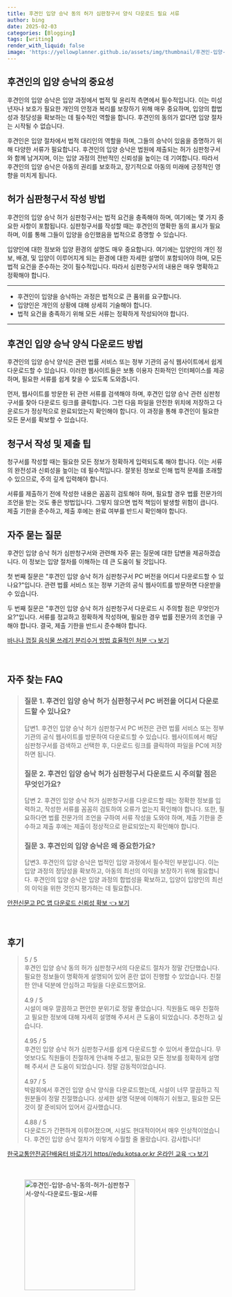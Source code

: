 ```yaml
---
title: 후견인 입양 승낙 동의 허가 심판청구서 양식 다운로드 필요 서류
author: bing
date: 2025-02-03
categories: [Blogging]
tags: [writing]
render_with_liquid: false
image: 'https://yellowplanner.github.io/assets/img/thumbnail/후견인-입양-승낙-동의-허가-심판청구서-양식-다운로드-필요-서류.webp'
---
```



<h2 id='후견인의 입양 승낙의 중요성'>후견인의 입양 승낙의 중요성</h2>

<p>후견인의 입양 승낙은 입양 과정에서 법적 및 윤리적 측면에서 필수적입니다. 이는 미성년자나 보호가 필요한 개인의 안정과 복리를 보장하기 위해 매우 중요하며, 입양의 합법성과 정당성을 확보하는 데 필수적인 역할을 합니다. 후견인의 동의가 없다면 입양 절차는 시작될 수 없습니다. </p>

<p>후견인은 입양 절차에서 법적 대리인의 역할을 하며, 그들의 승낙이 있음을 증명하기 위해 다양한 서류가 필요합니다. 후견인의 입양 승낙은 법원에 제출되는 허가 심판청구서와 함께 남겨지며, 이는 입양 과정의 전반적인 신뢰성을 높이는 데 기여합니다. 따라서 후견인의 입양 승낙은 아동의 권리를 보호하고, 장기적으로 아동의 미래에 긍정적인 영향을 미치게 됩니다.</p>

<h2 id='허가 심판청구서 작성 방법'>허가 심판청구서 작성 방법</h2>

<p>후견인의 입양 승낙 허가 심판청구서는 법적 요건을 충족해야 하며, 여기에는 몇 가지 중요한 사항이 포함됩니다. 심판청구서를 작성할 때는 후견인의 명확한 동의 표시가 필요하며, 이를 통해 그들이 입양을 승인했음을 법적으로 증명할 수 있습니다.</p>

<p>입양인에 대한 정보와 입양 환경의 설명도 매우 중요합니다. 여기에는 입양인의 개인 정보, 배경, 및 입양이 이루어지게 되는 환경에 대한 자세한 설명이 포함되어야 하며, 모든 법적 요건을 준수하는 것이 필수적입니다. 따라서 심판청구서의 내용은 매우 명확하고 정확해야 합니다.</p>

<hr />

<ul>
    <li>후견인이 입양을 승낙하는 과정은 법적으로 큰 품위를 요구합니다.</li>
    <li>입양인은 개인의 상황에 대해 상세히 기술해야 합니다.</li>
    <li>법적 요건을 충족하기 위해 모든 서류는 정확하게 작성되어야 합니다.</li>
</ul>

<hr />

<h2 id='후견인 입양 승낙 양식 다운로드 방법'>후견인 입양 승낙 양식 다운로드 방법</h2>

<p>후견인의 입양 승낙 양식은 관련 법률 서비스 또는 정부 기관의 공식 웹사이트에서 쉽게 다운로드할 수 있습니다. 이러한 웹사이트들은 보통 이용자 친화적인 인터페이스를 제공하며, 필요한 서류를 쉽게 찾을 수 있도록 도와줍니다.</p>

<p>먼저, 웹사이트를 방문한 뒤 관련 서류를 검색해야 하며, 후견인 입양 승낙 관련 심판청구서를 찾아 다운로드 링크를 클릭합니다. 그런 다음 파일을 안전한 위치에 저장하고 다운로드가 정상적으로 완료되었는지 확인해야 합니다. 이 과정을 통해 후견인이 필요한 모든 문서를 확보할 수 있습니다.</p>

<h2 id='청구서 작성 및 제출 팁'>청구서 작성 및 제출 팁</h2>

<p>청구서를 작성할 때는 필요한 모든 정보가 정확하게 입력되도록 해야 합니다. 이는 서류의 완전성과 신뢰성을 높이는 데 필수적입니다. 잘못된 정보로 인해 법적 문제를 초래할 수 있으므로, 주의 깊게 입력해야 합니다.</p>

<p>서류를 제출하기 전에 작성한 내용은 꼼꼼히 검토해야 하며, 필요할 경우 법률 전문가의 조언을 받는 것도 좋은 방법입니다. 그렇지 않으면 법적 책임이 발생할 위험이 큽니다. 제출 기한을 준수하고, 제출 후에는 완료 여부를 반드시 확인해야 합니다.</p>

<h2 id='자주 묻는 질문'>자주 묻는 질문</h2>

<p>후견인 입양 승낙 허가 심판청구서와 관련해 자주 묻는 질문에 대한 답변을 제공하겠습니다. 이 정보는 입양 절차를 이해하는 데 큰 도움이 될 것입니다.</p>

<p>첫 번째 질문은 "후견인 입양 승낙 허가 심판청구서 PC 버전을 어디서 다운로드할 수 있나요?"입니다. 관련 법률 서비스 또는 정부 기관의 공식 웹사이트를 방문하면 다운받을 수 있습니다.</p>

<p>두 번째 질문은 "후견인 입양 승낙 허가 심판청구서 다운로드 시 주의할 점은 무엇인가요?"입니다. 서류를 정교하고 정확하게 작성하며, 필요한 경우 법률 전문가의 조언을 구해야 합니다. 결국, 제출 기한을 반드시 준수해야 합니다.</p>


<p><a class="click-button" title="바나나 껍질 음식물 쓰레기 분리수거 방법 효율적인 처분" href="https://yellowplanner.github.io/posts/%EB%B0%94%EB%82%98%EB%82%98-%EA%BB%8D%EC%A7%88-%EC%9D%8C%EC%8B%9D%EB%AC%BC-%EC%93%B0%EB%A0%88%EA%B8%B0-%EB%B6%84%EB%A6%AC%EC%88%98%EA%B1%B0-%EB%B0%A9%EB%B2%95-%ED%9A%A8%EC%9C%A8%EC%A0%81%EC%9D%B8-%EC%B2%98%EB%B6%84/" rel="dofollow">바나나 껍질 음식물 쓰레기 분리수거 방법 효율적인 처분 👈 보기</a></p><br>
<h2 id='자주_찾는_FAQ'>자주 찾는 FAQ</h2>
<div itemscope="" itemtype="https://schema.org/FAQPage"> 
<blockquote> 
<div itemscope="" itemprop="mainEntity" itemtype="https://schema.org/Question"> 
<h3 itemprop="name">질문 1. 후견인 입양 승낙 허가 심판청구서 PC 버전을 어디서 다운로드할 수 있나요?</h3> 
<div itemscope="" itemprop="acceptedAnswer" itemtype="https://schema.org/Answer"> 
<span itemprop="text"> 
<p>답변1. 후견인 입양 승낙 허가 심판청구서 PC 버전은 관련 법률 서비스 또는 정부 기관의 공식 웹사이트를 방문하여 다운로드할 수 있습니다. 웹사이트에서 해당 심판청구서를 검색하고 선택한 후, 다운로드 링크를 클릭하여 파일을 PC에 저장하면 됩니다.</p> 
</span> 
</div> 
</div> 
<div itemscope="" itemprop="mainEntity" itemtype="https://schema.org/Question"> 
<h3 itemprop="name">질문 2. 후견인 입양 승낙 허가 심판청구서 다운로드 시 주의할 점은 무엇인가요?</h3> 
<div itemscope="" itemprop="acceptedAnswer" itemtype="https://schema.org/Answer"> 
<span itemprop="text"> 
<p>답변 2. 후견인 입양 승낙 허가 심판청구서를 다운로드할 때는 정확한 정보를 입력하고, 작성한 서류를 꼼꼼히 검토하여 오류가 없는지 확인해야 합니다. 또한, 필요하다면 법률 전문가의 조언을 구하여 서류 작성을 도와야 하며, 제출 기한을 준수하고 제출 후에는 제출이 정상적으로 완료되었는지 확인해야 합니다.</p> 
</span> 
</div> 
</div> 
<div itemscope="" itemprop="mainEntity" itemtype="https://schema.org/Question"> 
<h3 itemprop="name">질문 3. 후견인의 입양 승낙은 왜 중요한가요?</h3> 
<div itemscope="" itemprop="acceptedAnswer" itemtype="https://schema.org/Answer"> 
<span itemprop="text"> 
<p>답변3. 후견인의 입양 승낙은 법적인 입양 과정에서 필수적인 부분입니다. 이는 입양 과정의 정당성을 확보하고, 아동의 최선의 이익을 보장하기 위해 필요합니다. 후견인의 입양 승낙은 입양 과정의 합법성을 확보하고, 입양이 입양인의 최선의 이익을 위한 것인지 평가하는 데 필요합니다.</p> 
</span> 
</div> 
</div> 
</blockquote> 
</div>
<p><a class="click-button" title="안전신문고 PC 앱 다운로드 신뢰성 확보" href="https://yellowplanner.github.io/posts/%EC%95%88%EC%A0%84%EC%8B%A0%EB%AC%B8%EA%B3%A0-PC-%EC%95%B1-%EB%8B%A4%EC%9A%B4%EB%A1%9C%EB%93%9C-%EC%8B%A0%EB%A2%B0%EC%84%B1-%ED%99%95%EB%B3%B4/" rel="dofollow">안전신문고 PC 앱 다운로드 신뢰성 확보 👈 보기</a></p><br>
<h2 id='후기'>후기</h2>
<div itemscope itemtype="https://schema.org/Product">
  <blockquote>
  <div itemprop="review" itemscope itemtype="https://schema.org/Review">
      <div itemprop="reviewRating" itemscope itemtype="https://schema.org/Rating"> <span itemprop="ratingValue">5</span> / <span itemprop="bestRating">5</span> </div>
      <span itemprop="reviewBody">후견인 입양 승낙 동의 허가 심판청구서의 다운로드 절차가 정말 간단했습니다. 필요한 정보들이 명확하게 설명되어 있어 혼란 없이 진행할 수 있었습니다. 친절한 안내 덕분에 안심하고 파일을 다운로드했어요.</span>
  </div>
  <br>
  <div itemprop="review" itemscope itemtype="https://schema.org/Review">
      <div itemprop="reviewRating" itemscope itemtype="https://schema.org/Rating"> <span itemprop="ratingValue">4.9</span> / <span itemprop="bestRating">5</span> </div>
      <span itemprop="reviewBody">시설이 매우 깔끔하고 편안한 분위기로 정말 좋았습니다. 직원들도 매우 친절하고 필요한 정보에 대해 자세히 설명해 주셔서 큰 도움이 되었습니다. 추천하고 싶습니다.</span>
  </div>
  <br>
  <div itemprop="review" itemscope itemtype="https://schema.org/Review">
      <div itemprop="reviewRating" itemscope itemtype="https://schema.org/Rating"> <span itemprop="ratingValue">4.95</span> / <span itemprop="bestRating">5</span> </div>
      <span itemprop="reviewBody">후견인 입양 승낙 허가 심판청구서를 쉽게 다운로드할 수 있어서 좋았습니다. 무엇보다도 직원들이 친절하게 안내해 주셨고, 필요한 모든 정보를 정확하게 설명해 주셔서 큰 도움이 되었습니다. 정말 감동적이었습니다.</span>
  </div>
  <br>
  <div itemprop="review" itemscope itemtype="https://schema.org/Review">
      <div itemprop="reviewRating" itemscope itemtype="https://schema.org/Rating"> <span itemprop="ratingValue">4.97</span> / <span itemprop="bestRating">5</span> </div>
      <span itemprop="reviewBody">박람회에서 후견인 입양 승낙 양식을 다운로드했는데, 시설이 너무 깔끔하고 직원분들이 정말 친절했습니다. 상세한 설명 덕분에 이해하기 쉬웠고, 필요한 모든 것이 잘 준비되어 있어서 감사했습니다.</span>
  </div>
  <br>
  <div itemprop="review" itemscope itemtype="https://schema.org/Review">
      <div itemprop="reviewRating" itemscope itemtype="schema.org/Rating"> <span itemprop="ratingValue">4.88</span> / <span itemprop="bestRating">5</span> </div>
      <span itemprop="reviewBody">다운로드가 간편하게 이루어졌으며, 시설도 현대적이어서 매우 인상적이었습니다. 후견인 입양 승낙 절차가 이렇게 수월할 줄 몰랐습니다. 감사합니다!</span>
  </div>
  </blockquote>
</div>
<p><a class="click-button" title="한국교통안전공단배움터 바로가기 https//edu.kotsa.or.kr 온라인 교육" href="https://yellowplanner.github.io/posts/%ED%95%9C%EA%B5%AD%EA%B5%90%ED%86%B5%EC%95%88%EC%A0%84%EA%B3%B5%EB%8B%A8%EB%B0%B0%EC%9B%80%ED%84%B0-%EB%B0%94%EB%A1%9C%EA%B0%80%EA%B8%B0-httpsedu.kotsa.or.kr-%EC%98%A8%EB%9D%BC%EC%9D%B8-%EA%B5%90%EC%9C%A1/" rel="dofollow">한국교통안전공단배움터 바로가기 https//edu.kotsa.or.kr 온라인 교육 👈 보기</a></p><br>
<figure class="image"><img src="https://yellowplanner.github.io/assets/img/thumbnail/후견인-입양-승낙-동의-허가-심판청구서-양식-다운로드-필요-서류.webp" alt="후견인-입양-승낙-동의-허가-심판청구서-양식-다운로드-필요-서류" width="256" height="256"></figure>